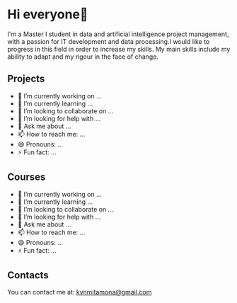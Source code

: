 # Hi everyone👋


I'm a Master I student in data and artificial intelligence project management, with a passion for IT development and data processing.I would like to progress in this field in order to increase my skills.
My main skills include my ability to adapt and my rigour in the face of change.

## Projects

- 🔭 I’m currently working on ...
- 🌱 I’m currently learning ...
- 👯 I’m looking to collaborate on ...
- 🤔 I’m looking for help with ...
- 💬 Ask me about ...
- 📫 How to reach me: ...
- 😄 Pronouns: ...
- ⚡ Fun fact: ...

## Courses
- 🔭 I’m currently working on ...
- 🌱 I’m currently learning ...
- 👯 I’m looking to collaborate on ...
- 🤔 I’m looking for help with ...
- 💬 Ask me about ...
- 📫 How to reach me: ...
- 😄 Pronouns: ...
- ⚡ Fun fact: ...



## Contacts
 You can contact me at: kvnmitamona@gmail.com
